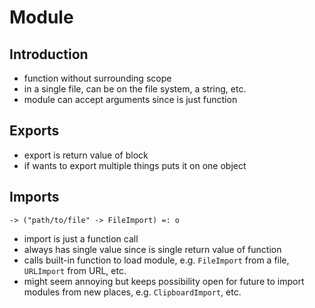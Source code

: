 # Module



## Introduction

- function without surrounding scope
- in a single file, can be on the file system, a string, etc.
- module can accept arguments since is just function



## Exports

- export is return value of block
- if wants to export multiple things puts it on one object



## Imports

```
-> ("path/to/file" -> FileImport) =: o
```

- import is just a function call
- always has single value since is single return value of function
- calls built-in function to load module, e.g. `FileImport` from a file, `URLImport` from URL, etc.
- might seem annoying but keeps possibility open for future to import modules from new places, e.g. `ClipboardImport`, etc.